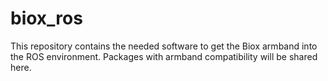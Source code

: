 # biox_ros
This repository contains the needed software to get the Biox armband into the ROS environment. Packages with armband compatibility will be shared here.
